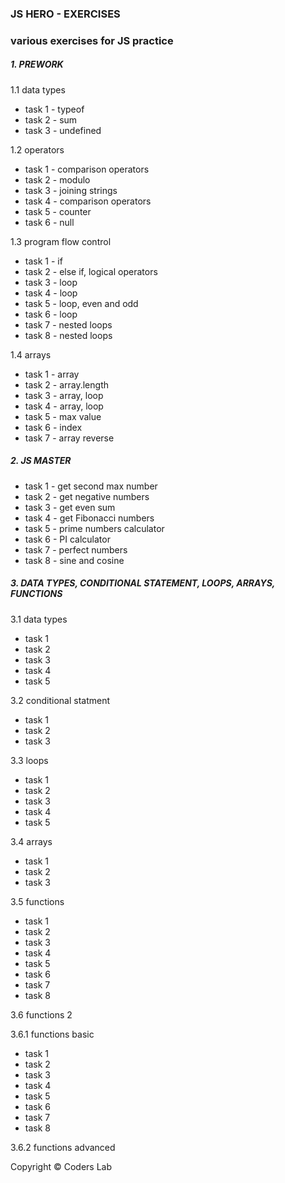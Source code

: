 ### JS HERO - EXERCISES
### various exercises for JS practice

##### 1. PREWORK
1.1 data types
* task 1 - typeof
* task 2 - sum 
* task 3 - undefined

1.2 operators
* task 1 - comparison operators
* task 2 - modulo
* task 3 - joining strings
* task 4 - comparison operators
* task 5 - counter
* task 6 - null

1.3 program flow control
* task 1 - if
* task 2 - else if, logical operators
* task 3 - loop
* task 4 - loop
* task 5 - loop, even and odd
* task 6 - loop
* task 7 - nested loops 
* task 8 - nested loops 

1.4 arrays
* task 1 - array
* task 2 - array.length
* task 3 - array, loop
* task 4 - array, loop
* task 5 - max value
* task 6 - index
* task 7 - array reverse 

##### 2. JS MASTER
* task 1 - get second max number
* task 2 - get negative numbers
* task 3 - get even sum
* task 4 - get Fibonacci numbers
* task 5 - prime numbers calculator
* task 6 - PI calculator
* task 7 - perfect numbers
* task 8 - sine and cosine 


##### 3. DATA TYPES, CONDITIONAL STATEMENT, LOOPS, ARRAYS, FUNCTIONS 
3.1 data types
 * task 1 
 * task 2
 * task 3 
 * task 4 
 * task 5 
 
 3.2 conditional statment
 * task 1 
 * task 2
 * task 3 
 
3.3 loops
 * task 1 
 * task 2
 * task 3 
 * task 4 
 * task 5 
 
3.4 arrays
 * task 1 
 * task 2
 * task 3 
 
3.5 functions
* task 1
* task 2
* task 3
* task 4
* task 5
* task 6
* task 7
* task 8

3.6 functions 2

3.6.1 functions basic
* task 1
* task 2
* task 3
* task 4
* task 5
* task 6
* task 7
* task 8

3.6.2 functions advanced







Copyright © Coders Lab
